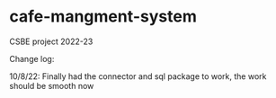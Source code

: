 # cafe-mangment-system
CSBE project 2022-23

Change log:

10/8/22: Finally had the connector and sql package to work, the work should be smooth now
